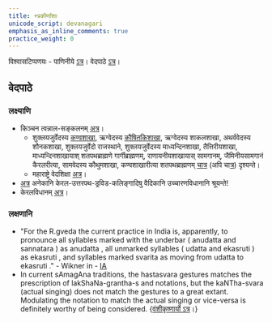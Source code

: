 ```yaml
---
title: +प्रकीर्णांशाः
unicode_script: devanagari
emphasis_as_inline_comments: true
practice_weight: 0
---
```


विश्वासटिप्पणयः - पाणिनीये [ऽत्र](https://docs.google.com/spreadsheets/d/1208pyOsYiZlS5fmm8tYEq2qbCzqWgPnMYNUf1-1uRJM/edit#gid=4)। वेदपाठे [ऽत्र](https://docs.google.com/spreadsheets/d/1VJPgfgzE6S2J18R7MO4YK4wWi-bQ4qiwP5ldJLKxuZM/edit#gid=209823179)।

## वेदपाठे  
### लक्ष्याणि
- किञ्चन त्वन्नाल-सङ्कलनम् [अत्र](https://www.youtube.com/playlist?list=PL63uIhJxWbggXl0JZBmuPlb36D_twYV-4)।
    - शुक्लयजुर्वेदस्य [कण्वशाखा](https://youtu.be/2UvdbJyH9pA?t=20), ऋग्वेदस्य [कौषितकिशाखा](https://youtu.be/2UvdbJyH9pA?t=20), ऋग्वेदस्य शाकलशाखा, अथर्ववेदस्य शौनकशाखा, शुक्लयजुर्वेदो राजस्थाने, शुक्लयजुर्वेदस्य माध्यन्दिनशाखा, तैत्तिरीयशाखा, माध्यन्दिनशाखायाश् शतपथब्राह्मणे गार्गीब्राह्मणम्, राणायनीयशाखायास् सामगानम्, जैमिनीयसामगानं कैरलरीत्या, सामवेदस्य कौथुमशाखा, कण्वशाखारीत्या शतपथब्राह्मणम् [चात्र](https://www.youtube.com/watch?v=2UvdbJyH9pA&feature=youtu.be) (अपि चा[त्र](https://vimeo.com/4747533)) दृश्यन्ते।
    - महाराष्ट्रे वेदशिक्षा [अत्र](https://www.youtube.com/watch?v=ALEHkgOx8EE)।
- [अत्र](http://www.folkways.si.edu/TrackDetails.aspx?itemid=10295) अनेकानि केरल-उत्तरपथ-ड्रविड-कलिङ्गादिषु वैदिकानि उच्चारणविधानानि श्रूयन्ते!
- केरलविधानम् [अत्र](https://www.youtube.com/watch?v=ePdD7Nv3Jxg&list=PLm7v5mcn_O-ItmivvOY40KW0hcyjRJINM&index=20)।

### लक्षणानि
- "For the R.gveda the current practice in India is, apparently, to pronounce all
  syllables marked with the underbar ( anudatta and sannatara ) as anudatta , all
  unmarked syllables ( udatta and ekasruti ) as ekasruti , and syllables marked
  svarita as moving from udatta to ekasruti ." - Wikner in - [IA](https://archive.org/details/accents_201803)
- In current sAmagAna traditions, the hastasvara gestures matches the prescription of lakShaNa-grantha-s and notations, but the kaNTha-svara (actual singing) does not match the gestures to a great extant. Modulating the notation to match the actual singing or vice-versa is definitely worthy of being considered. {[वंशीकृष्णार्यो ऽत्र](https://youtu.be/sxPyUzcZBos?t=969)।}